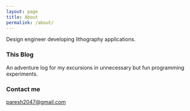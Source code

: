 ```yaml
---
layout: page
title: About
permalink: /about/
---
```


Design engineer developing lithography applications.

### This Blog 

An adventure log for my excursions in unnecessary but fun programming experiments. 

### Contact me

[paresh2047@gmail.com](mailto:paresh2047@gmail.com)